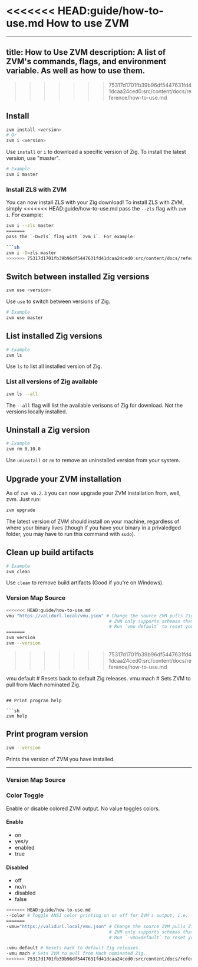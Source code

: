 <<<<<<< HEAD:guide/how-to-use.md
 How to use ZVM
=======
---
title: How to Use ZVM
description: A list of ZVM's commands, flags, and environment variable. As well as how to use them.
---

>>>>>>> 75317d1701fb39b96df5447631fd41dcaa24ced0:src/content/docs/reference/how-to-use.md

## Install

```sh
zvm install <version> 
# Or
zvm i <version>
```

Use `install` or `i` to download a specific version of Zig. To install the
latest version, use "master".

```sh
# Example
zvm i master
```

### Install ZLS with ZVM

You can now install ZLS with your Zig download! To install ZLS with ZVM, simply
<<<<<<< HEAD:guide/how-to-use.md
pass the `--zls` flag with `zvm i`. For example:

```sh
zvm i --zls master
=======
pass the `-D=zls` flag with `zvm i`. For example:

```sh
zvm i -D=zls master
>>>>>>> 75317d1701fb39b96df5447631fd41dcaa24ced0:src/content/docs/reference/how-to-use.md
```

## Switch between installed Zig versions

```sh
zvm use <version>
```

Use `use` to switch between versions of Zig.

```sh
# Example
zvm use master
```

## List installed Zig versions

```sh
# Example
zvm ls
```

Use `ls` to list all installed version of Zig.

### List all versions of Zig available

```sh
zvm ls --all
```

The `--all` flag will list the available verisons of Zig for download. Not the
versions locally installed.

## Uninstall a Zig version

```sh
# Example
zvm rm 0.10.0
```

Use `uninstall` or `rm` to remove an uninstalled version from your system.

## Upgrade your ZVM installation

As of `zvm v0.2.3` you can now upgrade your ZVM installation from, well, zvm.
Just run:

```sh
zvm upgrade
```

The latest version of ZVM should install on your machine, regardless of where
your binary lives (though if you have your binary in a privaledged folder, you
may have to run this command with `sudo`).

## Clean up build artifacts

```sh
# Example
zvm clean
```

Use `clean` to remove build artifacts (Good if you're on Windows).

### Version Map Source

```sh
<<<<<<< HEAD:guide/how-to-use.md
vmu "https://validurl.local/vmu.json" # Change the source ZVM pulls Zig release information from. Good for self-hosted Zig CDNs.
                                       # ZVM only supports schemas that match the offical version map schema. 
                                       # Run `vmu default` to reset your version map.
=======
zvm version
zvm --version
```
>>>>>>> 75317d1701fb39b96df5447631fd41dcaa24ced0:src/content/docs/reference/how-to-use.md

vmu default # Resets back to default Zig releases.
vmu mach # Sets ZVM to pull from Mach nominated Zig.
```

## Print program help

```sh
zvm help
```

## Print program version

```sh
zvm --version
```
Prints the version of ZVM you have installed.

<hr>

### Version Map Source

### Color Toggle

Enable or disable colored ZVM output. No value toggles colors.

#### Enable
- on
- yes/y
- enabled
- true

#### Disabled

- off
- no/n
- disabled
- false


```sh
<<<<<<< HEAD:guide/how-to-use.md
--color # Toggle ANSI color printing on or off for ZVM's output, i.e. --color=true
=======
-vmu="https://validurl.local/vmu.json" # Change the source ZVM pulls Zig release information from. Good for                                      self-hosted Zig CDNs.
                                       # ZVM only supports schemas that match the offical version map schema. 
                                       # Run `-vmu=default` to reset your version map.

-vmu default # Resets back to default Zig releases.
-vmu mach # Sets ZVM to pull from Mach nominated Zig.
>>>>>>> 75317d1701fb39b96df5447631fd41dcaa24ced0:src/content/docs/reference/how-to-use.md
```